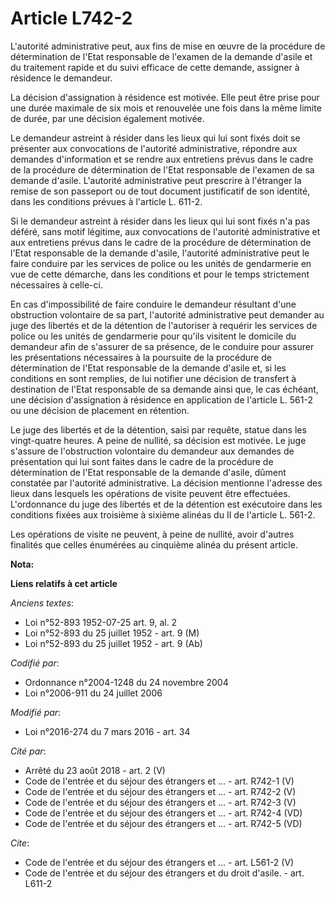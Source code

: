 # Article L742-2

L'autorité administrative peut, aux fins de mise en œuvre de la procédure de détermination de l'Etat responsable de l'examen
de la demande d'asile et du traitement rapide et du suivi efficace de cette demande, assigner à résidence le demandeur. 

La décision d'assignation à résidence est motivée. Elle peut être prise pour une durée maximale de six mois et renouvelée une
fois dans la même limite de durée, par une décision également motivée. 

Le demandeur astreint à résider dans les lieux qui lui sont fixés doit se présenter aux convocations de l'autorité
administrative, répondre aux demandes d'information et se rendre aux entretiens prévus dans le cadre de la procédure de
détermination de l'Etat responsable de l'examen de sa demande d'asile. L'autorité administrative peut prescrire à l'étranger
la remise de son passeport ou de tout document justificatif de son identité, dans les conditions prévues à l'article L.
611-2. 

Si le demandeur astreint à résider dans les lieux qui lui sont fixés n'a pas déféré, sans motif légitime, aux convocations de
l'autorité administrative et aux entretiens prévus dans le cadre de la procédure de détermination de l'Etat responsable de la
demande d'asile, l'autorité administrative peut le faire conduire par les services de police ou les unités de gendarmerie en
vue de cette démarche, dans les conditions et pour le temps strictement nécessaires à celle-ci. 

En cas d'impossibilité de faire conduire le demandeur résultant d'une obstruction volontaire de sa part, l'autorité
administrative peut demander au juge des libertés et de la détention de l'autoriser à requérir les services de police ou les
unités de gendarmerie pour qu'ils visitent le domicile du demandeur afin de s'assurer de sa présence, de le conduire pour
assurer les présentations nécessaires à la poursuite de la procédure de détermination de l'Etat responsable de la demande
d'asile et, si les conditions en sont remplies, de lui notifier une décision de transfert à destination de l'Etat responsable
de sa demande ainsi que, le cas échéant, une décision d'assignation à résidence en application de l'article L. 561-2 ou une
décision de placement en rétention. 

Le juge des libertés et de la détention, saisi par requête, statue dans les vingt-quatre heures. A peine de nullité, sa
décision est motivée. Le juge s'assure de l'obstruction volontaire du demandeur aux demandes de présentation qui lui sont
faites dans le cadre de la procédure de détermination de l'Etat responsable de la demande d'asile, dûment constatée par
l'autorité administrative. La décision mentionne l'adresse des lieux dans lesquels les opérations de visite peuvent être
effectuées. L'ordonnance du juge des libertés et de la détention est exécutoire dans les conditions fixées aux troisième à
sixième alinéas du II de l'article L. 561-2. 

Les opérations de visite ne peuvent, à peine de nullité, avoir d'autres finalités que celles énumérées au cinquième alinéa du
présent article.

**Nota:**



**Liens relatifs à cet article**

_Anciens textes_:

  - Loi n°52-893 1952-07-25 art. 9, al. 2
  - Loi n°52-893 du 25 juillet 1952 - art. 9 (M)
  - Loi n°52-893 du 25 juillet 1952 - art. 9 (Ab)

_Codifié par_:

  - Ordonnance n°2004-1248 du 24 novembre 2004
  - Loi n°2006-911 du 24 juillet 2006

_Modifié par_:

  - Loi n°2016-274 du 7 mars 2016 - art. 34

_Cité par_:

  - Arrêté du 23 août 2018 - art. 2 (V)
  - Code de l'entrée et du séjour des étrangers et ... - art. R742-1 (V)
  - Code de l'entrée et du séjour des étrangers et ... - art. R742-2 (V)
  - Code de l'entrée et du séjour des étrangers et ... - art. R742-3 (V)
  - Code de l'entrée et du séjour des étrangers et ... - art. R742-4 (VD)
  - Code de l'entrée et du séjour des étrangers et ... - art. R742-5 (VD)

_Cite_:

  - Code de l'entrée et du séjour des étrangers et ... - art. L561-2 (V)
  - Code de l'entrée et du séjour des étrangers et du droit d'asile. - art. L611-2
